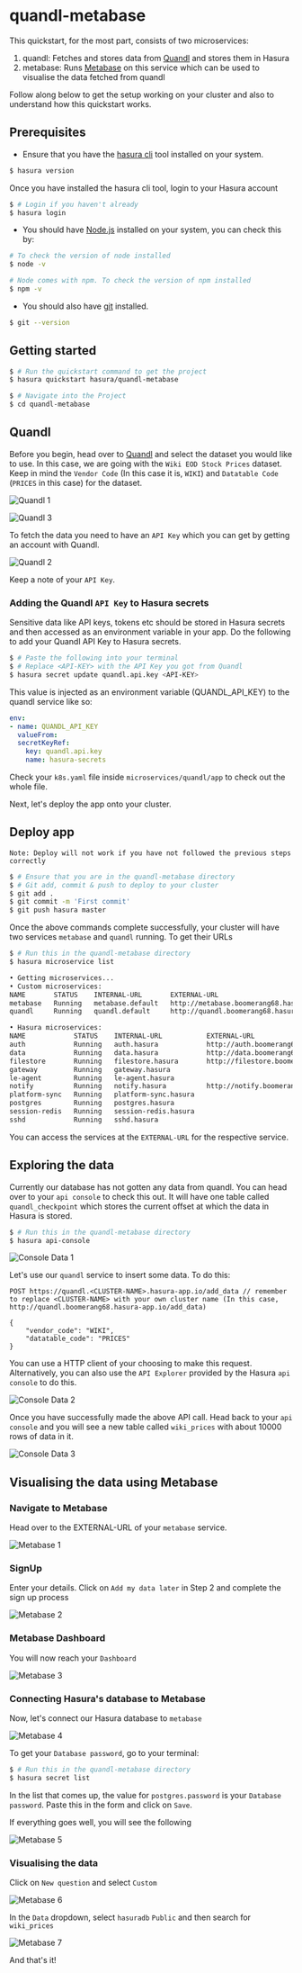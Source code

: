 # quandl-metabase

This quickstart, for the most part, consists of two microservices:
1. quandl: Fetches and stores data from [Quandl](https://www.quandl.com/) and stores them in Hasura
2. metabase: Runs [Metabase](https://www.metabase.com/) on this service which can be used to visualise the data fetched from quandl

Follow along below to get the setup working on your cluster and also to understand how this quickstart works.

## Prerequisites

* Ensure that you have the [hasura cli](https://docs.hasura.io/0.15/manual/install-hasura-cli.html) tool installed on your system.

```sh
$ hasura version
```

Once you have installed the hasura cli tool, login to your Hasura account

```sh
$ # Login if you haven't already
$ hasura login
```

* You should have [Node.js](https://nodejs.org/en/) installed on your system, you can check this by:

```sh
# To check the version of node installed
$ node -v

# Node comes with npm. To check the version of npm installed
$ npm -v
```

* You should also have [git](https://git-scm.com) installed.

```sh
$ git --version
```

## Getting started

```sh
$ # Run the quickstart command to get the project
$ hasura quickstart hasura/quandl-metabase

$ # Navigate into the Project
$ cd quandl-metabase
```

## Quandl

Before you begin, head over to [Quandl](https://www.quandl.com/) and select the dataset you would like to use. In this case, we are going with the `Wiki EOD Stock Prices` dataset. Keep in mind the `Vendor Code` (In this case it is, `WIKI`) and `Datatable Code` (`PRICES` in this case) for the dataset.

![Quandl 1](https://raw.githubusercontent.com/hasura/base/master/assets/quandl1.png "Quandl 1")

![Quandl 3](https://raw.githubusercontent.com/hasura/base/master/assets/quandl3.png "Quandl 3")


To fetch the data you need to have an `API Key` which you can get by getting an account with Quandl.

![Quandl 2](https://raw.githubusercontent.com/hasura/base/master/assets/quandl2.png "Quandl 2")

Keep a note of your `API Key`.

### Adding the Quandl `API Key` to Hasura secrets

Sensitive data like API keys, tokens etc should be stored in Hasura secrets and then accessed as an environment variable in your app. Do the following to add your Quandl API Key to Hasura secrets.

```sh
$ # Paste the following into your terminal
$ # Replace <API-KEY> with the API Key you got from Quandl
$ hasura secret update quandl.api.key <API-KEY>
```

This value is injected as an environment variable (QUANDL_API_KEY) to the quandl service like so:

```yaml
env:
- name: QUANDL_API_KEY
  valueFrom:
  secretKeyRef:
    key: quandl.api.key
    name: hasura-secrets
```

Check your `k8s.yaml` file inside `microservices/quandl/app` to check out the whole file.

Next, let's deploy the app onto your cluster.

## Deploy app

`Note: Deploy will not work if you have not followed the previous steps correctly`

```sh
$ # Ensure that you are in the quandl-metabase directory
$ # Git add, commit & push to deploy to your cluster
$ git add .
$ git commit -m 'First commit'
$ git push hasura master
```

Once the above commands complete successfully, your cluster will have two services `metabase` and `quandl` running. To get their URLs

```sh
$ # Run this in the quandl-metabase directory
$ hasura microservice list
```

```sh
• Getting microservices...
• Custom microservices:
NAME       STATUS    INTERNAL-URL       EXTERNAL-URL
metabase   Running   metabase.default   http://metabase.boomerang68.hasura-app.io
quandl     Running   quandl.default     http://quandl.boomerang68.hasura-app.io

• Hasura microservices:
NAME            STATUS    INTERNAL-URL           EXTERNAL-URL
auth            Running   auth.hasura            http://auth.boomerang68.hasura-app.io
data            Running   data.hasura            http://data.boomerang68.hasura-app.io
filestore       Running   filestore.hasura       http://filestore.boomerang68.hasura-app.io
gateway         Running   gateway.hasura
le-agent        Running   le-agent.hasura
notify          Running   notify.hasura          http://notify.boomerang68.hasura-app.io
platform-sync   Running   platform-sync.hasura
postgres        Running   postgres.hasura
session-redis   Running   session-redis.hasura
sshd            Running   sshd.hasura
```

You can access the services at the `EXTERNAL-URL` for the respective service.

## Exploring the data

Currently our database has not gotten any data from quandl. You can head over to your `api console` to check this out. It will have one table called `quandl_checkpoint` which stores the current offset at which the data in Hasura is stored.

```sh
$ # Run this in the quandl-metabase directory
$ hasura api-console
```

![Console Data 1](https://raw.githubusercontent.com/hasura/base/master/assets/console_data_initial.png "Console Data 1")

Let's use our `quandl` service to insert some data. To do this:

```
POST https://quandl.<CLUSTER-NAME>.hasura-app.io/add_data // remember to replace <CLUSTER-NAME> with your own cluster name (In this case, http://quandl.boomerang68.hasura-app.io/add_data)

{
    "vendor_code": "WIKI",
    "datatable_code": "PRICES"
}
```

You can use a HTTP client of your choosing to make this request. Alternatively, you can also use the `API Explorer` provided by the Hasura `api console` to do this.

![Console Data 2](https://raw.githubusercontent.com/hasura/base/master/assets/console_api_explorer_quandl_api.png "Console Data 2")

Once you have successfully made the above API call. Head back to your `api console` and you will see a new table called `wiki_prices` with about 10000 rows of data in it.

![Console Data 3](https://raw.githubusercontent.com/hasura/base/master/assets/console_data_wiki_prices.png "Console Data 3")

## Visualising the data using Metabase

### Navigate to Metabase

Head over to the EXTERNAL-URL of your `metabase` service.

![Metabase 1](https://raw.githubusercontent.com/hasura/base/master/assets/metabase_welcome.png "Metabase 1")

### SignUp

Enter your details. Click on `Add my data later` in Step 2 and complete the sign up process

![Metabase 2](https://raw.githubusercontent.com/hasura/base/master/assets/metabase_signup.png "Metabase 2")

### Metabase Dashboard

You will now reach your `Dashboard`

![Metabase 3](https://raw.githubusercontent.com/hasura/base/master/assets/metabase_home.png "Metabase 3")

### Connecting Hasura's database to Metabase

Now, let's connect our Hasura database to `metabase`

![Metabase 4](https://raw.githubusercontent.com/hasura/base/master/assets/metabase_add_database.png "Metabase 4")

To get your `Database password`, go to your terminal:

```sh
$ # Run this in the quandl-metabase directory
$ hasura secret list
```

In the list that comes up, the value for `postgres.password` is your `Database password`. Paste this in the form and click on `Save`.

If everything goes well, you will see the following

![Metabase 5](https://raw.githubusercontent.com/hasura/base/master/assets/metabase_database_added.png "Metabase 5")

### Visualising the data

Click on `New question` and select `Custom`

![Metabase 6](https://raw.githubusercontent.com/hasura/base/master/assets/metabase_new_question.png "Metabase 6")

In the `Data` dropdown, select `hasuradb` `Public` and then search for `wiki_prices`

![Metabase 7](https://raw.githubusercontent.com/hasura/base/master/assets/metabase_new_question2.png "Metabase 7")

And that's it!





